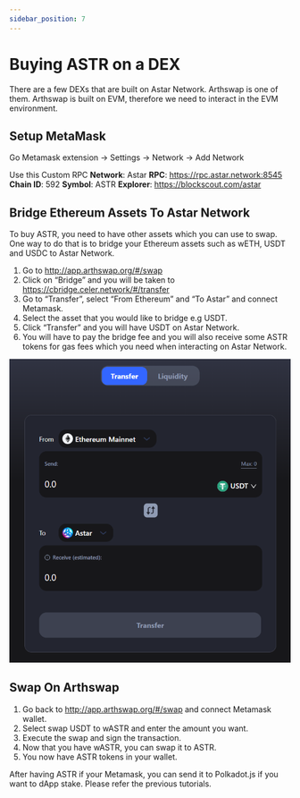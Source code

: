 ```yaml
---
sidebar_position: 7
---
```


# Buying ASTR on a DEX

There are a few DEXs that are built on Astar Network. Arthswap is one of them. Arthswap is built on EVM, therefore we need to interact in the EVM environment.

## Setup MetaMask

Go Metamask extension -> Settings -> Network -> Add Network

Use this Custom RPC
**Network**: Astar
**RPC**: <https://rpc.astar.network:8545>
**Chain ID**: 592
**Symbol**: ASTR
**Explorer**: <https://blockscout.com/astar>

## Bridge Ethereum Assets To Astar Network

To buy ASTR, you need to have other assets which you can use to swap. One way to do that is to bridge your Ethereum assets such as wETH, USDT and USDC to Astar Network.

1. Go to <http://app.arthswap.org/#/swap>
2. Click on “Bridge” and you will be taken to <https://cbridge.celer.network/#/transfer>
3. Go to “Transfer”, select “From Ethereum” and “To Astar” and connect Metamask.
4. Select the asset that you would like to bridge e.g USDT.
5. Click “Transfer” and you will have USDT on Astar Network.
6. You will have to pay the bridge fee and you will also receive some ASTR tokens for gas fees which you need when interacting on Astar Network.

![25](img/25.png)

## Swap On Arthswap

1. Go back to <http://app.arthswap.org/#/swap> and connect Metamask wallet.
2. Select swap USDT to wASTR and enter the amount you want.
3. Execute the swap and sign the transaction.
4. Now that you have wASTR, you can swap it to ASTR.
5. You now have ASTR tokens in your wallet.

After having ASTR if your Metamask, you can send it to Polkadot.js if you want to dApp stake. Please refer the previous tutorials.
